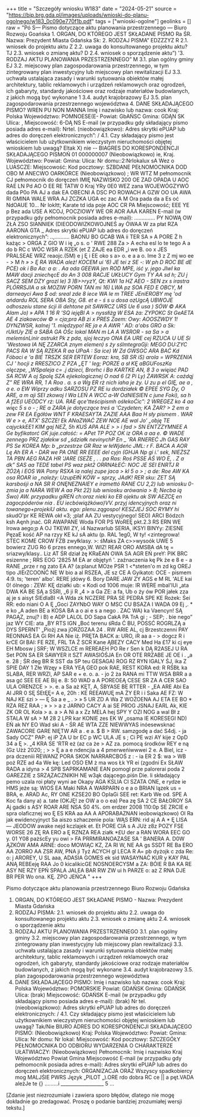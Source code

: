 +++
title = "Szczegóły wniosku W183"
date = "2024-05-21"
source = "https://bip.brg.gda.pl/images/uploads/wnioski-do-planu-ogolnego/w183_0c090e770f1b.pdf"
tags = ["wnioski-ogolne"]
geolinks = []
raw = "Pó S— Pismo dotyczące aktu planowania przestrzennego _—_ Biuro Rozwoju Goańska  1. ORGAN, DO KTÓREGO JEST SKŁADANE PISMO  Ra ŚR. Nazwa: Prezydent Miasta Gdańska Sk:  2. RODZAJ PISMA” EDZZZYZ R 2.1. wniosek do projektu aktu Z 2.2. uwaga do konsultowanego projektu aktu? TJ 2.3. wniosek o zmianę aktu? D 2.4. wniosek o sporządzenie aktu”) '3. RODZAJ AKTU PLANOWANIA PRZESTRZENNEGO” M 3.1. plan ogólny gminy EJ 3.2. miejscowy plan zagospodarowania przestrzennego, w tym zintegrowany plan inwestycyjny lub miejscowy plan rewitalizacji EJ 3.3. uchwała ustalająca zasady i warunki sytuowania obiektów małej architektury, tablic reklamowych i urządzeń reklamowych oraz ogrodzeń, ich gabaryty, standardy jakościowe oraz rodzaje materiałów budowlanych, z jakich mogą być wykonane 1 3.4. audyt krajobrazowy EJ 3.5. plan zagospodarowania przestrzennego województwa 4. DANE SKŁADAJĄCEGO PISMO? WREN PU NON MANNA Imię i nazwisko lub nazwa: cook Kraj: Polska Województwo: POMNOESE(E- Powiat: GbAŃSC Gmina: GDĄN SK Ulica: , Miejscowość: 6-DĄ NS E-mail (w przypadku gdy składający pismo posiada adres e-mail): Nrtel. (nieobowiązkowo): Adres skrytki ePUAP lub adres do doręczeń elektronicznych”: / 4.1. Czy składający pismo jest właścicielem lub użytkownikiem wieczystym nieruchomości objętej wnioskiem lub uwagą? Eltak X) nie -- BIAGRES DO KORESPONDENCJI SKŁADAJĄCEGO PISMOŃ 01 000000007 (Nieobowiązkowo)  ie, Kraj. Województwo: Powiat: Gmina: Ulica: Nr domu::2:Nrlokalux sA Wez o LUASCZE: Miejscowość: Kod pocztowy: SZBDANE PEŁNOMOCNIKA DOD OBO M ANECWO OARKÓRCE (Nieobowiązkowo)  ; WR WTZ M pełnomocnik CJ pełnomocnik do doręczeń IMIĘ NAZWISKO 200 OE ZAD OPADA U AOC RAE LN Pd AO O EE RE TATW 0 Kraj YRy 0E0 WEZ zana WOJEWÓGZYWÓ dada P0o PA AJ a dak EA OBECNI A DSC PO ROWACH A GZW OO UA AWA RI GMINA WALE WRA AJ ZCZKA  UGA ec zac A M Ora pada da a Es oć NdOAUE 10... Nr lokltt; Karate td ida poje AOC CR PA Miejscowość; EEE YE p Bez ada USE A KCOJ, POCZIOWY WE OR AOR AAA KAREN E-mail (w przypadku gdy pełnomocnik posiada adres e-mail): .............. PY NOWĄ OW ZŁA ZSO  SIANNIEK (DIEODOWIZKOWOJNEŚ ay ÓWAA W za płat RZA AARONA GTA _ Adres skrytki ePUAP lub adres do doręczeń elektronicznych”: ..,.......... BAONU BO GCAB WA ii TER SA » A PORE Ż h każąc > ORGA Z GIO W i ię „o s. o ' RWE 288 Za > A echa esl lo te tego A a do b RC c WÓC WSR A RZEK (et Z ZAJE ea EDR „i we B. oo x JES  PRALSEAE WRZ reaojc.(5M) e j Ę i EE oko s a> o. e a a o. Ime 3 z Z mj wo ee - >  M *h » > Ę RA WADA ależ! KOCEM ui '6) JE tei z SE -: W ph D ROC BE dE PCE) ok i Ba Aa: a a: . Aa oda GEEWA jen ROD MPE, iść y. jego JIwI ka MAW dacji zniechęcE do An 3 008 RACJE UKŁUCY Gym TY AA sd h; ZU j SACZ SEM DZY *grozl le) 3 )B>>ryzY, Qt: KWI 1a HZ AEO - SEN zx s irastra PLÓRRSJIA a sk MOZIW PORN TAN mi 16) LWA pz SOA FED E OBCY, M darneayci Awa $ od: sreal zde 8 iece WA le m TREE JEniEROBY mę 'od ańdardu ROL SERA OBA Sty, G8. et e - ś s u dosa ozUgcĄ UBWOJE odhoszeiu stane ścji ili dehtone pit  SAWRCZ URS Ue 6 usa ) SÓW © AKA Alam Jo) » APA 1 16 R 'SQ iejęBl A > nyssłiżg W ESA ża: ZYPOKC St GeAETA AE 4 ziakowców © = cja;pra AB zi x PRES Zaem: Owy: AOOSZWDY 1! DYNZWSR, kalnej '1. międzypo! RE ja e A AWR ' AD: a'obs GRO a Sk: rUktUy ZIE a SABA GA OŚc lokal MAN m LA A WSROR - sa Sa > a melemśnLinir astrukt Pk z pda, sjoj łeczyo ONA EA URE cej RZUCA U UE Si 'Westowa IA NĘ ZZARCA znym elemen) s ży sślmtegraGji: MEGO DU:ZYC PACS RA W SĄ RZEKA R aa UPaA : Sa ice) W Zd GWSGC ARA BAĆ Kd Fóbaci e 'a BIE TRSZK SER ERTEW E*oraz: kra, SB SR iS) arola = WPRZENIA CJ ' hocji z RRESZICO Z PZA „ĘT ' leg; PORZE  a sł KĘ  aBGUFoszKa olęczpe, „WSpaleja c= .j dzieci, Brorhc i Ba KARTKE AN, 8 3 o więiać PAD SA RCW A oj Spolę SZA ejiekologicznej O nad 6 (2 Pi Ly) ŻAWRSK A: caźdąj Z” RE WRA RR, 1 A Roa . a. s a Wg ER rż nich iaha je ży. U zu p el GIĘ, ae a  ,  a e. o EW Wiprzy adku SARZOSU PZ RE iu dordziałek © EPEE SYG Dy, O ARE, a m aji SEI zkowoj I Wa LEŃ A WCC a-W OdNIESIEN c june Foki), sa h A f2E(l UEODCY rż: UA. RAE ące'tteścipismh ośłekoĆic”: 2 WREGEZ ko 4 aa więc 5 s o - ; RE a ZARA je dotyczące treś a 'Czydeten; KA ŻAR? > 2 em a zew FR EA Egółów WNT F KRAESAYTA ZAZIE AAA Baa H sły pismem . WAR W e > e, ATX' SZCZE! Ek ANaZWAĆ ZEW NOE AE wal Jo' „obję TE cajyckkEE1 KIM gaj NEŻ, 5h KUŚ APA ALE > > i fad > SN ENTZZYMNEE A Ge byfikatorć GK juje.całość: = APet TP POZ OK iz ORA  a aa e. © WADE zennego PRZ zjałekw sd „śdziałk nevinychP En _ 'RA RNEREĆ Jh GAS RAY PS Se KOREA Mp: b „przestrze GR Raz w łeWjdeńc JML: r F. BACA A AOR Lę Ah ER A -  DAR we PA ONE RR EEEE del cyjn (GHJA Np gi i.' sek, NIEŻSZ TA PBN AEG RAZA HR 'JARE (SEŻE , . . pa Ras: Roś PSSE AŚ WO E, . Z a dk” SAS aa TEDE tabel PS waz pkt2 ORRNAŁEĆ: NOC JE SEI ENRTJ R ZÓ2Ą i EOS WA Pony RSXA ia nalej zupe jaca > kl 5 o > ; a de: Roe  AW KA osa ROAR ia „należy: UzupEłŃ KÓW = sprzy, JAdK! RER sku: ZET SĄ karsbośji a NA SR R ONĘNEZNAIEY e iramettó RANE CU 2,2) lub wniosku 0-zmia ja  a NARA WEW A aa Pkt 22) lub wniosku arówania > 8; Necba ią Śwo) AW. przypadku giREŃ ch:oraz nieki ko EB ojektu ak SW AEZCĘ en zagocpóderów nia . EU iecbówiążkówo)VV. przyj idencyjnych oraz ni towanego+projekiU aktu. ego: plenu.zągospo! KESZJEJ SOC RYMY hi sku*dO'pr KE REWA okł «3; ;plaf AA ZU vestycyjnego! SEO) ARCI Bódzch ksh Aęnh jnać. GR AWAPANE Woda FOR PS WoREĘ pkt.2.3 RS ERN WE Irowa aego;p A OJ TKEWI ZY, i4 Nazwarlub SERIA, iKSYI BINYy: ZIESNE PęzaE kość AP na rzyy KE kJ  sA aktu (p. RAL 1eg0, W ty! <zintegrowa! STEC KOME CROW FZB zwyłklasy. >: śMaks ZA c>>wysoók UWE 5 bowierz ZUG Ró 6 przes ennego,W. WIZ! REAR ORO  AMSBA dA tę = sriazwy/klasy.. Liz AT ŚR dział żę KRaEAN OWA SA AGR EŃ preY: PIK BRC esizenne ; RRS EOG '2825 M EA ar objętyń '. zaźnaczenia kę Pk że e 8 e - a  RANE „prze r ng zato EA A? (a:planut MOże PSR 1 <*steten'o m zd kg OREJ tipo JIErZCOONĆ NE W bio a al RSZEA, JE sz CE A Gyikatot: OCE - pismem 4:9. ts; 'teren' albo'. RERE jdówy 6. Bory DARE JAW ZY AGS e M RL 'ALE kai 0! ólnego : ZEW: KĘ działki ub: « Kodi od 1006 muje: IR WERE mbal'lUi „ata DWA KA BE SĄ a SSRI, „6 ji R „4 > a Ga ZE: a fa, Ub o ży ów POR jałek zza aj je s aisyt ŚIEdIaBI <A Wda zk NCZERE PRA SE PEDRA SPE KE Rożek: Śei RR: edo niani O A Ę „Goci ZAYNbO WAY O MSC CU BSAZA I WADA 09 Ej ,. * e ko „A aden BE a KOSA BA a o ai e s a nego . ZAC WA) ka Vaencyn! SĄ PAGĄZ, znuj? i B) e ADP LALOL DO Sapa CakA PA TrA gi ; - SEP; . bie nego” jaz WY CIE: ata „BY RTS IGN „Boć terenu śRda Ć BU, POSSĆ ROGRLZĄ a DYS ŚPERNT' „Piożj zwa jORZGZAA 24 . RW ARIE AL, cj Brzestczenni PAY REONNAŚ EA Gi RH AA Nie iż. PRĘTA BACK a: URO, iR aa a - > dogcz R i krCE Gł BAI: FE RZE, FRL TA Ź SCR Kane  ĄBEZY CACY Med Ha £17 ki cj eye EH Mbosw j SRF; W WSZLCE m REREAEH PO Re r Sen k DĄ R2ASEJ U RA Set PON SA ER SAWYER it SZT AWASIÓŚJA En OR OTE RRZABE JE OE i .  „a e. 28 ; ŚR deg BR R SST da SP teu GESAGA) ROG RZ RYN IGALY ŚJ, ika Z SPIE DAY 1 Złe Wzęy » ERA YEĄ GEO pok RAE, REST KORA ed: R RŚBŁ ka SLABA, RER WRZI, AP SAR e + e. o.  a. - jo 2 ża RANA mi TTW WSA BRR a a asa gć SEE EE AE Bij e. 8: 50 WAD a A  POREOEĄ CESE SR ZA A CER SAO ULA ORENZCE > >. e. a Sa aż KĘT, A, ŚBYASE BE RTTER - „EA ARE Abi Ea AI JRR 0 SĘ ŚEtĘĘ= A e, 20h : KE REEAWUĘ mA ŻY ER i i Saka AE FZ: W NAJ KE śzi > — Ę Sa a e _ . >  » 5 UR ZD A Wa Z WOŻOENA AJ ETA EE BO * RZA REZ RAA ; » > > a z JARNO CACY A ai SE PROG JSNAJ EARL Ak, KIE ZK OR OL Kola > a. a > A Ni a x Zz MELA hej SPY Y OZI NOG a wal Bł z STALA W sA > M 28 2 LPR kar KONIE zes EK W „osama IE KORESEGI ND) EŃ ak NY EO Wad ski A - ŚR AE WTA ZZE NIEWWYAS inóesewsknać ZAWACORE GARE NIĘTW AR a . e a. $ B > RW. samzgodę  a dać  S4dj. - ja Sady OCZ” PAP: ej iP ZA U br EC p WC ULA JE s ; Ci PE wzi AY kije z OpD 34 a Ę >. „4 KRA SE 'RTR eż (az ca że > AZ za. pomocą środków REY e ną (Gz Użż 2020; ; > > Ę  a a e ndencjia a 4 pmerweńiwwwei 2 e. A Biel, icz -pra dczeniii REWANZ PORA SKOK NARRARCBOŚ z : - ia ER 2 $: wa > WB poż RZE ad 4a We kę: Led OSO EM ż ma wos Łk YR ei (zgodni Ex SŁAW RADA a idyna > 4 SPB SAPRKAMANE EAN pomogl prze palorerai poda 2 GAREZZIE z SRZĄZACZNIKIH NE w3ąk dającego.piśn Die. li składający pemo uzala roi płaty wyni ae Okapy AGA KSLIA CI SZATA ONE, e rydze ie HMS jeże są: WIOŚ EA Maki NRA A WARPARN o e a o BRIAN lązek us = BRA, e. ARAD Ac, RY ONE KZSE20 BO OpIaGi SEE ret: Karb We od. SPE A Koc fa dany a) a. tate (OKJĘ! ze OW a o o ea) Pea zę SA 2 CE BAŁOROY SA Aj gadki s ASY ROAR ARE NSA Ś0 4%. om erdzer 2008 110:0p SE ZRCIE e spra  olaficznej wo Ę ES KRA aa AA A APORABAZNAN ieobowiązkowo) Ol Ra jak ewidencyjnyct Sa aiszo szhaczenie pola: WĄS ERN: rid aj A A * Ę LISA — JEODOW awake nejd kczlajek et. Et PORE CIA s A JUż z8z POZY FSE WORSE 26 ZĘ RA ERO a Ę RZNZA REA ziałk *£U der a RAN WORA EEC GO y. 01 Y08 pażścEy yu owi > FA PRRMIRANOAZAŚE SA ' BANERA A. D0W ĄZKÓW AMA ARNE: doco MOWIĄC KZ, ZA RI W, NE AA gs SSDT RE Ba ERO AA ZORRO AA ZSR AW, PNA ji Tyż ACYCH gl LECA R  A= pb dyżojk c zda Re: o: j AROREY, U SL aaa, ADASIA GOMES ek sid WASAYNAĆ KUR y KAY PAL ANĄ REBEeję RAA Jo 0 kicalikicGE NOSNOERCYSM a ZA: BÓIE R BA KA RE ASY NE RZY EPŃ SPALA JALEA BAR RW ZW ui h PARZE o: aż Z RNA DJE BR PER Wo ona. KĘ. ZPO JEŃCA "
+++

Pismo dotyczące aktu planowania przestrzennego 
Biuro Rozwoju Gdańska 
1. ORGAN, DO KTÓREGO JEST SKŁADANE PISMO - 
Nazwa: Prezydent Miasta Gdańska 
2. RODZAJ PISMA:
2.1. wniosek do projektu aktu 
2.2. uwaga do konsultowanego projektu aktu
2.3. wniosek o zmianę aktu 
2.4. wniosek o sporządzenie aktu 
3. RODZAJ AKTU PLANOWANIA PRZESTRZENNEGO
3.1. plan ogólny gminy 
3.2. miejscowy plan zagospodarowania przestrzennego, w tym zintegrowany plan inwestycyjny lub miejscowy plan rewitalizacji 
3.3. uchwała ustalająca zasady i warunki sytuowania obiektów małej architektury, tablic reklamowych i urządzeń reklamowych oraz ogrodzeń, ich gabaryty, standardy jakościowe oraz rodzaje materiałów budowlanych, z jakich mogą być wykonane 
3.4. audyt krajobrazowy 
3.5. plan zagospodarowania przestrzennego województwa 
4. DANE SKŁADAJĄCEGO PISMO:
Imię i nazwisko lub nazwa: cook 
Kraj: Polska 
Województwo: POMORSKIE 
Powiat: GDAŃSK 
Gmina: GDAŃSK 
Ulica: (brak) 
Miejscowość: GDAŃSK 
E-mail (w przypadku gdy składający pismo posiada adres e-mail): (brak) 
Nr tel. (nieobowiązkowo): 
Adres skrytki ePUAP lub adres do doręczeń elektronicznych: / 
4.1. Czy składający pismo jest właścicielem lub użytkownikiem wieczystym nieruchomości objętej wnioskiem lub uwagą? Tak/Nie 
BIURO ADRES DO KORESPONDENCJI SKŁADAJĄCEGO PISMO: 
(Nieobowiązkowo) 
Kraj: Polska 
Województwo: 
Powiat: 
Gmina: 
Ulica: 
Nr domu: 
Nr lokal: 
Miejscowość: 
Kod pocztowy: 
SZCZEGÓŁY PEŁNOMOCNIKA DO ODBIORU WYDARZENIA O CHARAKTERZE UŁATWIACZY: 
(Nieobowiązkowo) 
Pełnomocnik: 
Imię i nazwisko 
Kraj 
Województwo 
Powiat 
Gmina 
Miejscowość 
E-mail (w przypadku gdy pełnomocnik posiada adres e-mail): 
Adres skrytki ePUAP lub adres do doręczeń elektronicznych: 
ORGANIZACJA ORAZ Wszyscy spadkobiercy mog MALJŚIE PWRS Język „PILOT „).ORE rdo dobra RC ce || a pęt.VADA ależJe te {} .........i __________________ 5 ...

[Zdanie jest niezrozumiałe i zawiera sporo błędów, dlatego nie mogę dokładnie go zredagować. Proszę o podanie bardziej zrozumiałej wersji tekstu.]



